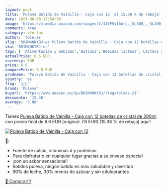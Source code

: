 ```yaml
---
layout: post
title: 'Puleva Batido de Vainilla - Caja con 12  al 15.38 % de rebaja'
date: 2021-06-08 17:54:58
image: 'https://m.media-amazon.com/images/I/410F5vI6orL._SL500_._SL400_.jpg'
comments: true
category: ofertas
author: 'tole.es'
slug: 'B01M4NKYBJ-es Puleva Batido de Vainilla - Caja con 12 botellas de...'
sku: 'B01M4NKYBJ-es'
tags: [ 'Alimentación y bebidas','Batidos','Bebidas lácteas','Lácteos y huevos','puleva', ]
actualPrice: 6.6 EUR
currency: EUR
price: 6.6
comparePrice: 7.8 EUR
prodname: 'Puleva Batido de Vainilla - Caja con 12 botellas de cristal de 200ml'
country: 'es'
flag: '🇪🇸'
brand: 'Puleva'
buyurl: 'https://www.amazon.es/dp/B01M4NKYBJ/?tag=tolees-21'
descuento: '15.38'
average: '5.08'
---
```


Tienes [Puleva Batido de Vainilla - Caja con 12 botellas de cristal de 200ml](https://www.amazon.es/dp/B01M4NKYBJ/?tag=tolees-21) con precio final de  6.6 EUR (original: 7.8 EUR) (15.38 %  de rebaja) aqui!

[![Puleva Batido de Vainilla - Caja con 12 ](https://m.media-amazon.com/images/I/410F5vI6orL._SL500_._SL400_.jpg)](https://www.amazon.es/dp/B01M4NKYBJ/?tag=tolees-21)

🔎:

- Fuente de calcio, vitaminas d y proteínas
- Para disfrutarlo en cualquier lugar gracias a su envase especial
- ¡con un sabor sensacional!
- Batidos puleva, ningún batido es más saludable y divertido
- 90% de leche, 30% menos de azúcar y sin edulcorantes

[🛒 Comprar!!!](https://www.amazon.es/dp/B01M4NKYBJ/?tag=tolees-21)
